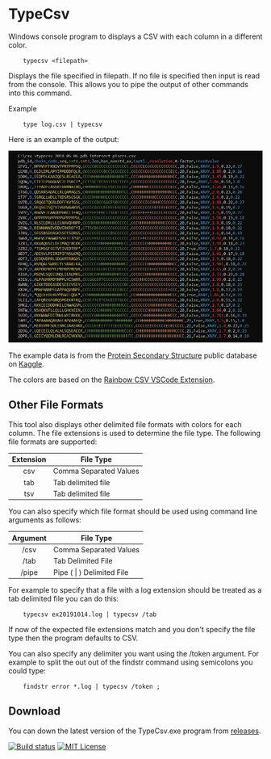 # TypeCsv

Windows console program to displays a CSV with each column in a different color.
```
    typecsv <filepath>
```
Displays the file specified in filepath. If no file is specified then input is read from the console. This allows you to pipe the output of other commands into this command.

Example
```
    type log.csv | typecsv
```
Here is an example of the output:

![example](docs/img/example.png)

The example data is from the [Protein Secondary Structure](https://www.kaggle.com/alfrandom/protein-secondary-structure) public database on [Kaggle](https://www.kaggle.com/). 

The colors are based on the [Rainbow CSV VSCode Extension](https://marketplace.visualstudio.com/items?itemName=mechatroner.rainbow-csv).

## Other File Formats

This tool also displays other delimited file formats with colors for each column. The file extensions is used to determine the file type. The following file formats are supported:

| Extension | File Type              |
|:---------:| ---------------------- |
|    csv    | Comma Separated Values |
|    tab    | Tab delimited file     |
|    tsv    | Tab delimited file     |

You can also specify which file format should be used using command line arguments as follows:

| Argument | File Type               |
|:--------:| ----------------------- |
|   /csv   | Comma Separated Values  |
|   /tab   | Tab Delimited File      |
|   /pipe  | Pipe ( \| ) Delimited File |

For example to specify that a file with a log extension should be treated as a tab delimited file you can do this:

```
    typecsv ex20191014.log | typecsv /tab
```

If now of the expected file extensions match and you don't specify the file type then the program defaults to CSV.

You can also specify any delimiter you want using the /token argument. For example to split the out out of the findstr command using semicolons you could type:

```
    findstr error *.log | typecsv /token ;
```

## Download

You can down the latest version of the TypeCsv.exe program from [releases](https://github.com/patleahy/TypeCsv/releases).

[![Build status](https://ci.appveyor.com/api/projects/status/3mun20ox0o01p1iu?svg=true)](https://ci.appveyor.com/project/patleahy/typecsv)
[![MIT License](https://badgen.net/github/license/patleahy/typecsv)](https://github.com/patleahy/TypeCsv/blob/master/LICENSE.md)

